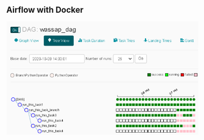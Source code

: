 ## Airflow with Docker

![](https://raw.githubusercontent.com/ayushsubedi/airflow_docker/master/dag_image.PNG)
